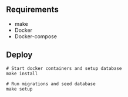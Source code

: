 ## Requirements

* make
* Docker
* Docker-compose

## Deploy

```shell
# Start docker containers and setup database
make install

# Run migrations and seed database
make setup
```
